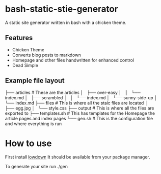# bash-static-stie-generator
A static site generator written in bash with a chicken theme.

## Features

* Chicken Theme
* Converts blog posts to markdown
* Homepage and other files handwritten for enhanced control
* Dead Simple

## Example file layout

├── articles # These are the articles
│   ├── over-easy
│   │   └── index.md
│   ├── scrambled
│   │   └── index.md
│   └── sunny-side-up
│       └── index.md
├── files # This is where all the staic files are located
│   ├── egg.jpg
│   └── style.css
├── output # This is where all the files are exported to
├── templates.sh # This has templates for the Homepage the article pages and index pages
└── gen.sh # This is the configuration file and where everything is run

# How to use
First install [lowdown](https://kristaps.bsd.lv/lowdown/) It should be available from your package manager.

To generate your site run ./gen
